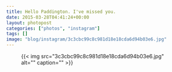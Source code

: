 ```yaml
---
title: Hello Paddington. I've missed you.
date: 2015-03-28T04:41:24+00:00
layout: photopost
categories: ["photos", "instagram"]
tags: []
image: "blog/instagram/3c3cbc99c8c981d18e18cda6d94b03e6.jpg"
---
```


<figure class="photo photo--square">
  {{< img src="3c3cbc99c8c981d18e18cda6d94b03e6.jpg" alt="" caption="" >}}

</figure>


